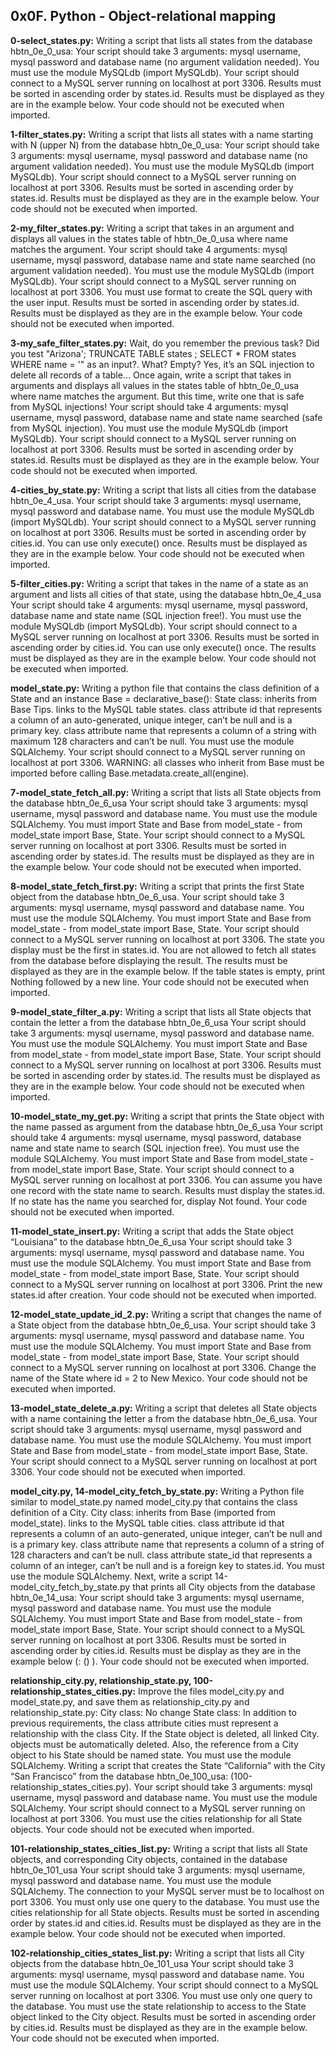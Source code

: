 ## 0x0F. Python - Object-relational mapping


**0-select_states.py:** Writing a script that lists all states from the database hbtn_0e_0_usa:
Your script should take 3 arguments: mysql username, mysql password and database name (no argument validation needed).
You must use the module MySQLdb (import MySQLdb).
Your script should connect to a MySQL server running on localhost at port 3306.
Results must be sorted in ascending order by states.id.
Results must be displayed as they are in the example below.
Your code should not be executed when imported.


**1-filter_states.py:** Writing a script that lists all states with a name starting with N (upper N) from the database hbtn_0e_0_usa:
Your script should take 3 arguments: mysql username, mysql password and database name (no argument validation needed).
You must use the module MySQLdb (import MySQLdb).
Your script should connect to a MySQL server running on localhost at port 3306.
Results must be sorted in ascending order by states.id.
Results must be displayed as they are in the example below.
Your code should not be executed when imported.


**2-my_filter_states.py:** Writing a script that takes in an argument and displays all values in the states table of hbtn_0e_0_usa where name matches the argument.
Your script should take 4 arguments: mysql username, mysql password, database name and state name searched (no argument validation needed).
You must use the module MySQLdb (import MySQLdb).
Your script should connect to a MySQL server running on localhost at port 3306.
You must use format to create the SQL query with the user input.
Results must be sorted in ascending order by states.id.
Results must be displayed as they are in the example below.
Your code should not be executed when imported.


**3-my_safe_filter_states.py:** Wait, do you remember the previous task? Did you test "Arizona'; TRUNCATE TABLE states ; SELECT * FROM states WHERE name = '" as an input?.
What? Empty?
Yes, it’s an SQL injection to delete all records of a table…
Once again, write a script that takes in arguments and displays all values in the states table of hbtn_0e_0_usa where name matches the argument. But this time, write one that is safe from MySQL injections!
Your script should take 4 arguments: mysql username, mysql password, database name and state name searched (safe from MySQL injection).
You must use the module MySQLdb (import MySQLdb).
Your script should connect to a MySQL server running on localhost at port 3306.
Results must be sorted in ascending order by states.id.
Results must be displayed as they are in the example below.
Your code should not be executed when imported.


**4-cities_by_state.py:** Writing a script that lists all cities from the database hbtn_0e_4_usa.
Your script should take 3 arguments: mysql username, mysql password and database name.
You must use the module MySQLdb (import MySQLdb).
Your script should connect to a MySQL server running on localhost at port 3306.
Results must be sorted in ascending order by cities.id.
You can use only execute() once.
Results must be displayed as they are in the example below.
Your code should not be executed when imported.


**5-filter_cities.py:** Writing a script that takes in the name of a state as an argument and lists all cities of that state, using the database hbtn_0e_4_usa
Your script should take 4 arguments: mysql username, mysql password, database name and state name (SQL injection free!).
You must use the module MySQLdb (import MySQLdb).
Your script should connect to a MySQL server running on localhost at port 3306.
Results must be sorted in ascending order by cities.id.
You can use only execute() once.
The results must be displayed as they are in the example below.
Your code should not be executed when imported.


**model_state.py:** Writing a python file that contains the class definition of a State and an instance Base = declarative_base():
State class:
inherits from Base Tips.
links to the MySQL table states.
class attribute id that represents a column of an auto-generated, unique integer, can’t be null and is a primary key.
class attribute name that represents a column of a string with maximum 128 characters and can’t be null.
You must use the module SQLAlchemy.
Your script should connect to a MySQL server running on localhost at port 3306.
WARNING: all classes who inherit from Base must be imported before calling Base.metadata.create_all(engine).


**7-model_state_fetch_all.py:** Writing a script that lists all State objects from the database hbtn_0e_6_usa
Your script should take 3 arguments: mysql username, mysql password and database name.
You must use the module SQLAlchemy.
You must import State and Base from model_state - from model_state import Base, State.
Your script should connect to a MySQL server running on localhost at port 3306.
Results must be sorted in ascending order by states.id.
The results must be displayed as they are in the example below.
Your code should not be executed when imported.


**8-model_state_fetch_first.py:** Writing a script that prints the first State object from the database hbtn_0e_6_usa.
Your script should take 3 arguments: mysql username, mysql password and database name.
You must use the module SQLAlchemy.
You must import State and Base from model_state - from model_state import Base, State.
Your script should connect to a MySQL server running on localhost at port 3306.
The state you display must be the first in states.id.
You are not allowed to fetch all states from the database before displaying the result.
The results must be displayed as they are in the example below.
If the table states is empty, print Nothing followed by a new line.
Your code should not be executed when imported.


**9-model_state_filter_a.py:** Writing a script that lists all State objects that contain the letter a from the database hbtn_0e_6_usa
Your script should take 3 arguments: mysql username, mysql password and database name.
You must use the module SQLAlchemy.
You must import State and Base from model_state - from model_state import Base, State.
Your script should connect to a MySQL server running on localhost at port 3306.
Results must be sorted in ascending order by states.id.
The results must be displayed as they are in the example below.
Your code should not be executed when imported.


**10-model_state_my_get.py:** Writing a script that prints the State object with the name passed as argument from the database hbtn_0e_6_usa
Your script should take 4 arguments: mysql username, mysql password, database name and state name to search (SQL injection free).
You must use the module SQLAlchemy.
You must import State and Base from model_state - from model_state import Base, State.
Your script should connect to a MySQL server running on localhost at port 3306.
You can assume you have one record with the state name to search.
Results must display the states.id.
If no state has the name you searched for, display Not found.
Your code should not be executed when imported.


**11-model_state_insert.py:** Writing a script that adds the State object “Louisiana” to the database hbtn_0e_6_usa
Your script should take 3 arguments: mysql username, mysql password and database name.
You must use the module SQLAlchemy.
You must import State and Base from model_state - from model_state import Base, State.
Your script should connect to a MySQL server running on localhost at port 3306.
Print the new states.id after creation.
Your code should not be executed when imported.


**12-model_state_update_id_2.py:** Writing a script that changes the name of a State object from the database hbtn_0e_6_usa.
Your script should take 3 arguments: mysql username, mysql password and database name.
You must use the module SQLAlchemy.
You must import State and Base from model_state - from model_state import Base, State.
Your script should connect to a MySQL server running on localhost at port 3306.
Change the name of the State where id = 2 to New Mexico.
Your code should not be executed when imported.


**13-model_state_delete_a.py:** Writing a script that deletes all State objects with a name containing the letter a from the database hbtn_0e_6_usa.
Your script should take 3 arguments: mysql username, mysql password and database name.
You must use the module SQLAlchemy.
You must import State and Base from model_state - from model_state import Base, State.
Your script should connect to a MySQL server running on localhost at port 3306.
Your code should not be executed when imported.


**model_city.py, 14-model_city_fetch_by_state.py:** Writing a Python file similar to model_state.py named model_city.py that contains the class definition of a City.
City class:
inherits from Base (imported from model_state).
links to the MySQL table cities.
class attribute id that represents a column of an auto-generated, unique integer, can’t be null and is a primary key.
class attribute name that represents a column of a string of 128 characters and can’t be null.
class attribute state_id that represents a column of an integer, can’t be null and is a foreign key to states.id.
You must use the module SQLAlchemy.
Next, write a script 14-model_city_fetch_by_state.py that prints all City objects from the database hbtn_0e_14_usa:
Your script should take 3 arguments: mysql username, mysql password and database name.
You must use the module SQLAlchemy.
You must import State and Base from model_state - from model_state import Base, State.
Your script should connect to a MySQL server running on localhost at port 3306.
Results must be sorted in ascending order by cities.id.
Results must be display as they are in the example below (<state name>: (<city id>) <city name>).
Your code should not be executed when imported.


**relationship_city.py, relationship_state.py, 100-relationship_states_cities.py:** Improve the files model_city.py and model_state.py, and save them as relationship_city.py and relationship_state.py:
City class:
No change
State class:
In addition to previous requirements, the class attribute cities must represent a relationship with the class City. If the State object is deleted, all linked City. objects must be automatically deleted. Also, the reference from a City object to his State should be named state.
You must use the module SQLAlchemy.
Writing a script that creates the State “California” with the City “San Francisco” from the database hbtn_0e_100_usa: (100-relationship_states_cities.py).
Your script should take 3 arguments: mysql username, mysql password and database name.
You must use the module SQLAlchemy.
Your script should connect to a MySQL server running on localhost at port 3306.
You must use the cities relationship for all State objects.
Your code should not be executed when imported.


**101-relationship_states_cities_list.py:** Writing a script that lists all State objects, and corresponding City objects, contained in the database hbtn_0e_101_usa
Your script should take 3 arguments: mysql username, mysql password and database name.
You must use the module SQLAlchemy.
The connection to your MySQL server must be to localhost on port 3306.
You must only use one query to the database.
You must use the cities relationship for all State objects.
Results must be sorted in ascending order by states.id and cities.id.
Results must be displayed as they are in the example below.
Your code should not be executed when imported.


**102-relationship_cities_states_list.py:** Writing a script that lists all City objects from the database hbtn_0e_101_usa
Your script should take 3 arguments: mysql username, mysql password and database name.
You must use the module SQLAlchemy.
Your script should connect to a MySQL server running on localhost at port 3306.
You must use only one query to the database.
You must use the state relationship to access to the State object linked to the City object.
Results must be sorted in ascending order by cities.id.
Results must be displayed as they are in the example below.
Your code should not be executed when imported.



